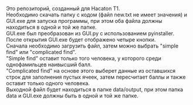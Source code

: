 Это репозиторий, созданный для Hacaton T1.  
Необходимо скачать папку с кодом (файл new.txt не имеет значения) и GUI.exe для запуска программы, при этом оба файла должны находиться в одной и той же папке.  
GUI.exe был преобразован из GUI.py с использованием pyinstaller.  
После открытия GUI.exe будет отображено четыре кнопки.  
Сначала необходимо загрузить файл, затем можно выбрать "simple find" или "complicated find".  
"Simple find" оставит только того человека, у которого среди однофамильцев наивысший балл.  
"Complicated find" на основе этого выберет данные из оставшихся строк для заполнения пустых ячеек, затем пересчитает баллы и также оставит только одного человека.  
Выходной файл будет находиться в папке data/output, при этом папка data и GUI.exe должны быть в одной и той же папке.
